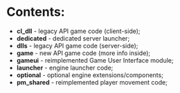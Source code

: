 # Contents:

* **cl_dll** - legacy API game code (client-side);
* **dedicated** - dedicated server launcher;
* **dlls** - legacy API game code (server-side);
* **game** - new API game code (more info inside);
* **gameui** - reimplemented Game User Interface module;
* **launcher** - engine launcher code;
* **optional** - optional engine extensions/components;
* **pm_shared** - reimplemented player movement code;